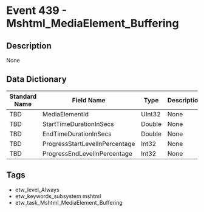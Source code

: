 # Event 439 - Mshtml_MediaElement_Buffering

## Description
None

## Data Dictionary
|Standard Name|Field Name|Type|Description|Sample Value|
|---|---|---|---|---|
|TBD|MediaElementId|UInt32|None|`None`|
|TBD|StartTimeDurationInSecs|Double|None|`None`|
|TBD|EndTimeDurationInSecs|Double|None|`None`|
|TBD|ProgressStartLevelInPercentage|Int32|None|`None`|
|TBD|ProgressEndLevelInPercentage|Int32|None|`None`|

## Tags
* etw_level_Always
* etw_keywords_subsystem mshtml
* etw_task_Mshtml_MediaElement_Buffering